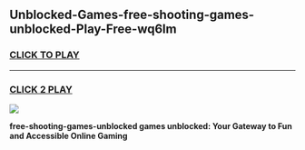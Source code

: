 
## Unblocked-Games-free-shooting-games-unblocked-Play-Free-wq6lm
<h3>
<a href="https://premium76.site?title=free-shooting-games-unblocked&ref=09A">CLICK TO PLAY</a></h3>
<hr>

<h3>
<a href="https://premium76.site?title=free-shooting-games-unblocked&ref=09A">CLICK 2 PLAY</a>
  
</h3>

<a href="https://premium76.site?title=free-shooting-games-unblocked&ref=09A"><img src="https://clearcache.store/games.png"></a>


**free-shooting-games-unblocked games unblocked: Your Gateway to Fun and Accessible Online Gaming**
